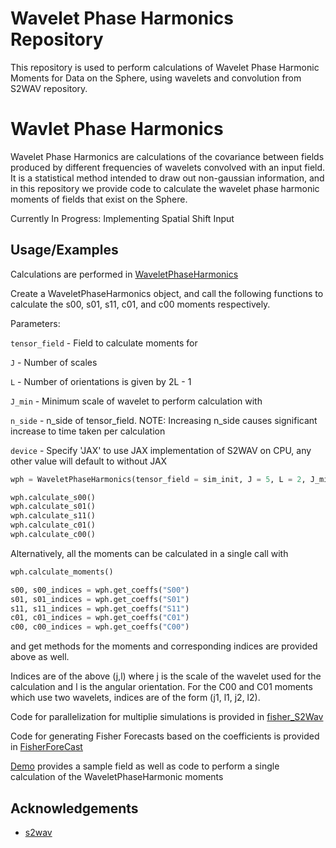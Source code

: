 
# Wavelet Phase Harmonics Repository

This repository is used to perform calculations of Wavelet Phase Harmonic Moments for Data on the Sphere, using wavelets and convolution from S2WAV repository. 

# Wavlet Phase Harmonics 

Wavelet Phase Harmonics are calculations of the covariance between fields produced by different frequencies of wavelets convolved with an input field. It is a statistical method intended to draw out non-gaussian information, and in this repository we provide code to calculate the wavelet phase harmonic moments of fields that exist on the Sphere. 

Currently In Progress: Implementing Spatial Shift Input 
## Usage/Examples

Calculations are performed in [WaveletPhaseHarmonics](https://github.com/MichaelJacob914/WaveletPhaseHarmonics/blob/main/WaveletPhaseHarmonics.py)


Create a WaveletPhaseHarmonics object, and call the following functions to calculate the s00, s01, s11, c01, and c00 moments respectively. 

Parameters: 

`tensor_field` - Field to calculate moments for

`J` - Number of scales 

`L` - Number of orientations is given by 2L - 1

`J_min` - Minimum scale of wavelet to perform calculation with

`n_side` - n_side of tensor_field. NOTE: Increasing n_side causes significant increase to time taken per calculation

`device` - Specify 'JAX' to use JAX implementation of S2WAV on CPU, any other value will default to without JAX


``` python
wph = WaveletPhaseHarmonics(tensor_field = sim_init, J = 5, L = 2, J_min = 3, azimuthal = azimuthal, polar = polar, nside=nside, device = 'cpu')

wph.calculate_s00()
wph.calculate_s01()
wph.calculate_s11()
wph.calculate_c01()
wph.calculate_c00()
```

Alternatively, all the moments can be calculated in a single call with
``` python
wph.calculate_moments()

s00, s00_indices = wph.get_coeffs("S00")
s01, s01_indices = wph.get_coeffs("S01")
s11, s11_indices = wph.get_coeffs("S11")
c01, c01_indices = wph.get_coeffs("C01")
c00, c00_indices = wph.get_coeffs("C00")
```
and get methods for the moments and corresponding indices are provided above as well. 

Indices are of the above (j,l) where j is the scale of the wavelet used for the calculation and l is the angular orientation. For the C00 and C01 moments which use two wavelets, indices are of the form (j1, l1, j2, l2). 

Code for parallelization for multiplie simulations is provided in [fisher_S2Wav](https://github.com/MichaelJacob914/WaveletPhaseHarmonics/blob/main/run_S2Wav.py)

Code for generating Fisher Forecasts based on the coefficients is provided in [FisherForeCast](https://github.com/MichaelJacob914/WaveletPhaseHarmonics/blob/main/FisherForecast.py)

[Demo](https://github.com/MichaelJacob914/WaveletPhaseHarmonics/tree/main/demo) provides a sample field as well as code to perform a single calculation of the WaveletPhaseHarmonic moments 

## Acknowledgements

 - [s2wav](https://github.com/astro-informatics/s2wav)
 




 
